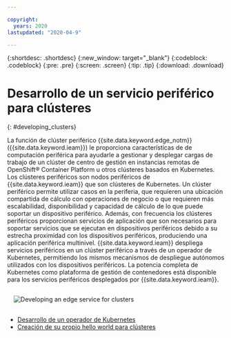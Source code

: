 ```yaml
---

copyright:
  years: 2020
lastupdated: "2020-04-9"

---
```


{:shortdesc: .shortdesc}
{:new_window: target="_blank"}
{:codeblock: .codeblock}
{:pre: .pre}
{:screen: .screen}
{:tip: .tip}
{:download: .download}

# Desarrollo de un servicio periférico para clústeres
{: #developing_clusters}

La función de clúster periférico {{site.data.keyword.edge_notm}} ({{site.data.keyword.ieam}}) le proporciona características de de computación periférica para ayudarle a gestionar y desplegar cargas de trabajo de un clúster de centro de gestión en instancias remotas de OpenShift® Container Platform u otros clústeres basados en Kubernetes. Los clústeres periféricos son nodos periféricos de {{site.data.keyword.ieam}} que son clústeres de Kubernetes. Un clúster periférico permite utilizar casos en la periferia, que requieren una ubicación compartida de cálculo con operaciones de negocio o que requieren más escalabilidad, disponibilidad y capacidad de cálculo de lo que puede soportar un dispositivo periférico. Además, con frecuencia los clústeres periféricos proporcionan servicios de aplicación que son necesarios para soportar servicios que se ejecutan en dispositivos periféricos debido a su estrecha proximidad con los dispositivos periféricos, produciendo una aplicación periférica multinivel. {{site.data.keyword.ieam}} despliega servicios periféricos en un clúster periférico a través de un operador de Kubernetes, permitiendo los mismos mecanismos de despliegue autónomos utilizados con los dispositivos periféricos. La potencia completa de Kubernetes como plataforma de gestión de contenedores está disponible para los servicios periféricos desplegados por {{site.data.keyword.ieam}}.

<img src="../OH/docs/images/edge/03b_Developing_edge_service_for_cluster.svg" style="margin: 3%" alt="Developing an edge service for clusters">

* [Desarrollo de un operador de Kubernetes](service_operators.md)
* [Creación de su propio hello world para clústeres](creating_hello_world.md)

